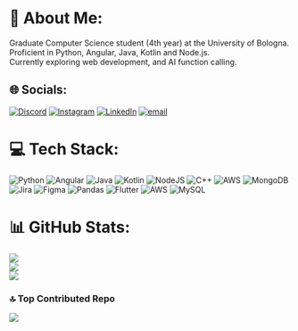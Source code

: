 # 💫 About Me:
Graduate Computer Science student (4th year) at the University of Bologna.<br>Proficient in Python, Angular, Java, Kotlin and Node.js.<br>Currently exploring web development, and AI function calling.


## 🌐 Socials:
[![Discord](https://img.shields.io/badge/Discord-%237289DA.svg?logo=discord&logoColor=white)](https://discord.gg/fri3erg) [![Instagram](https://img.shields.io/badge/Instagram-%23E4405F.svg?logo=Instagram&logoColor=white)](https://instagram.com/eliafriberg) [![LinkedIn](https://img.shields.io/badge/LinkedIn-%230077B5.svg?logo=linkedin&logoColor=white)](https://linkedin.com/in/elia-friberg-021a90295) [![email](https://img.shields.io/badge/Email-D14836?logo=gmail&logoColor=white)](mailto:elia.fri3erg@gmail.com) 

# 💻 Tech Stack:
![Python](https://img.shields.io/badge/python-3670A0?style=for-the-badge&logo=python&logoColor=ffdd54) ![Angular](https://img.shields.io/badge/angular-%23DD0031.svg?style=for-the-badge&logo=angular&logoColor=white) ![Java](https://img.shields.io/badge/java-%23ED8B00.svg?style=for-the-badge&logo=openjdk&logoColor=white) ![Kotlin](https://img.shields.io/badge/kotlin-%237F52FF.svg?style=for-the-badge&logo=kotlin&logoColor=white) ![NodeJS](https://img.shields.io/badge/node.js-6DA55F?style=for-the-badge&logo=node.js&logoColor=white) ![C++](https://img.shields.io/badge/c++-%2300599C.svg?style=for-the-badge&logo=c%2B%2B&logoColor=white) ![AWS](https://img.shields.io/badge/AWS-%23FF9900.svg?style=for-the-badge&logo=amazon-aws&logoColor=white) ![MongoDB](https://img.shields.io/badge/MongoDB-%234ea94b.svg?style=for-the-badge&logo=mongodb&logoColor=white) ![Jira](https://img.shields.io/badge/jira-%230A0FFF.svg?style=for-the-badge&logo=jira&logoColor=white) ![Figma](https://img.shields.io/badge/figma-%23F24E1E.svg?style=for-the-badge&logo=figma&logoColor=white) ![Pandas](https://img.shields.io/badge/pandas-%23150458.svg?style=for-the-badge&logo=pandas&logoColor=white) ![Flutter](https://img.shields.io/badge/Flutter-%2302569B.svg?style=for-the-badge&logo=Flutter&logoColor=white) ![AWS](https://img.shields.io/badge/AWS-%23FF9900.svg?style=for-the-badge&logo=amazon-aws&logoColor=white) ![MySQL](https://img.shields.io/badge/mysql-4479A1.svg?style=for-the-badge&logo=mysql&logoColor=white)
# 📊 GitHub Stats:
![](https://github-readme-stats.vercel.app/api?username=fri3erg&theme=dark&hide_border=true&include_all_commits=true&count_private=true)<br/>
![](https://nirzak-streak-stats.vercel.app/?user=fri3erg&theme=dark&hide_border=true)<br/>
![](https://github-readme-stats.vercel.app/api/top-langs/?username=fri3erg&theme=dark&hide_border=true&include_all_commits=true&count_private=true&layout=compact)

### 🔝 Top Contributed Repo
![](https://github-contributor-stats.vercel.app/api?username=fri3erg&limit=5&theme=dark&combine_all_yearly_contributions=true)

<!-- Proudly created with GPRM ( https://gprm.itsvg.in ) -->
